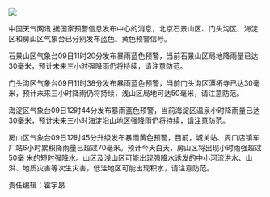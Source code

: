 ![](http://n.sinaimg.cn/news/crawl/794/w550h244/20180709/vskN-hezpzwt9760817.jpg)

中国天气网讯 据国家预警信息发布中心的消息，北京石景山区、门头沟区、海淀区和房山区气象台已分别发布蓝色、黄色预警信号。

石景山区气象台09日11时20分发布暴雨蓝色预警，当前石景山区局地降雨量已达30毫米，预计未来三小时强降雨仍将持续，请注意防范。

门头沟区气象台09日11时38分发布暴雨蓝色预警，当前门头沟区潭柘寺已达30毫米，预计未来三小时降雨仍将持续，浅山区局地可达50毫米，请注意防范。

海淀区气象台09日12时44分发布暴雨蓝色预警，当前海淀区温泉小时降雨量已达30毫米，预计未来三小时海淀沿山地区强降雨仍将持续，请注意防范。

房山区气象台09日12时45分升级发布暴雨黄色预警，目前，城关站、周口店镇车厂站6小时累积降雨量已超过70毫米。预计今天白天，房山区将出现小时雨强超过50毫
米的短时强降水。山区及浅山区可能出现强降水诱发的中小河流洪水、山洪、地质灾害等次生灾害，低洼地区可能出现积水，请注意防范。

责任编辑：霍宇昂

